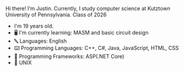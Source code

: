 

<!--
**JustinCostenbader/JustinCostenbader** is a ✨ _special_ ✨ repository because its `README.md` (this file) appears on your GitHub profile.

Here are some ideas to get you started:

- 🔭 I’m currently working on ...
- 🌱 I’m currently learning ...
- 👯 I’m looking to collaborate on ...
- 🤔 I’m looking for help with ...
- 💬 Ask me about ...
- 📫 How to reach me: ...
- 😄 Pronouns: ...
- ⚡ Fun fact: ...
-->

Hi there! I'm Justin. Currently, I study computer science at Kutztown University of Pennsylvania. 
Class of 2026

-  I'm 19 years old.
- 🖥️ I'm currently learning: MASM and basic circuit design
- 🔤 Languages: English
- ⌨️ Programming Languages: C++, C#, Java, JavaScript, HTML, CSS
- 🔢 Programming Frameworks: ASP(.NET Core)
- 🐧 UNIX
